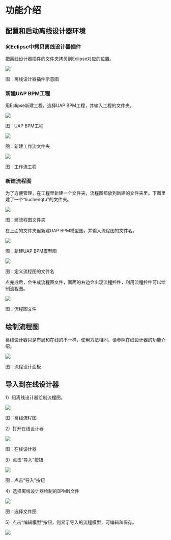 # 功能介绍

## 配置和启动离线设计器环境

### 向Eclipse中拷贝离线设计器插件

把离线设计器插件的文件夹拷贝到Eclipse对应的位置。

![](/articles/bpm/3-/images/image111.png)

图：离线设计器插件示意图

### 新建UAP BPM工程

用Eclipse新建工程，选择UAP BPM工程，并输入工程的文件夹。

![](/articles/bpm/3-/images/image112.png)

图：UAP BPM工程

![](/articles/bpm/3-/images/image113.png)

图：新建工作流文件夹

![](/articles/bpm/3-/images/image114.png)

图：工作流工程

### 新建流程图

为了方便管理，在工程里新建一个文件夹，流程图都放到新建的文件夹里。下图里建了一个“liuchengtu”的文件夹。

![](/articles/bpm/3-/images/image115.png)

图：建流程图文件夹

在上面的文件夹里新建UAP BPM模型图，并输入流程图的文件名。

![](/articles/bpm/3-/images/image116.png)

图：新建UAP BPM模型图

![](/articles/bpm/3-/images/image117.png)

图：定义流程图的文件名

点完成后，会生成流程图文件，画面的右边会出现流程控件，利用流程控件可以绘制流程图。

![](/articles/bpm/3-/images/image118.png)

图：流程图文件

## 绘制流程图

离线设计器只是布局和在线的不一样，使用方法相同。请参照在线设计器的功能介绍。

![](/articles/bpm/3-/images/image119.png)

图：流程设计面板

## 导入到在线设计器

1）用离线设计器绘制流程图。

![](/articles/bpm/3-/images/image120.png)

图：离线流程图

2）打开在线设计器

![](/articles/bpm/3-/images/image121.png)

图：在线设计器

3）点击“导入”按钮

![](/articles/bpm/3-/images/image122.png)

图：点击“导入”按钮

4）选择离线设计器绘制的BPMN文件

![](/articles/bpm/3-/images/image123.png)

图：选择文件图

5）点击“编辑模型”按钮，则显示导入的流程模型，可编辑和保存。

![](/articles/bpm/3-/images/image124.png)



